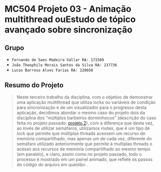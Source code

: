 # MC504 Projeto 03 - Animação multithread ouEstudo de tópico avançado sobre sincronização

## Grupo 
* `Fernando de Saes Madeira Vallar RA: 171509`
* `João Theophilo Morais Santos da Silva RA: 237736`
* `Lucas Barroso Alves Farias RA: 220650`

## Resumo do Projeto
> Neste terceiro trabalho da disciplina, com o objetivo  de demonstrar uma aplicação multithread que utiliza locks ou variáveis de condição para sincronização e de um visualizador para o progresso desta aplicação, decidimos abordar o mesmo caso do projeto dois da disciplina dos "múltiplos barbeiros dorminhocos" (descrição do caso feita no projeto passado: [projeto 2](https://github.com/IucasF/trabalho2mc504)), com a diferença que desta vez, ao invés de utilizar semáfaros, utilizamos mutex, que é um tipo de lock que permite que múltiplas threads acessem um recurso de memória compartilhado, mas apenas um de cada vez, diferente do semáfaro utilizado anteriormente que permite à multiplas threads o acesso aos recursos de memória compartilhado ao mesmo tempo (em paralelo), e claro, assim como no projeto passado, todo o processo é mostrado em um painel animado, que reflete os passos do código do arquivo em questão: .
